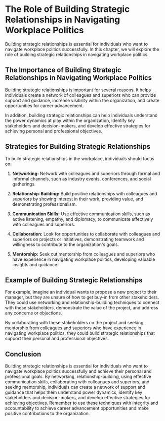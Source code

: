 The Role of Building Strategic Relationships in Navigating Workplace Politics
==========================================================================================================================

Building strategic relationships is essential for individuals who want to navigate workplace politics successfully. In this chapter, we will explore the role of building strategic relationships in navigating workplace politics.

The Importance of Building Strategic Relationships in Navigating Workplace Politics
-----------------------------------------------------------------------------------

Building strategic relationships is important for several reasons. It helps individuals create a network of colleagues and superiors who can provide support and guidance, increase visibility within the organization, and create opportunities for career advancement.

In addition, building strategic relationships can help individuals understand the power dynamics at play within the organization, identify key stakeholders and decision-makers, and develop effective strategies for achieving personal and professional objectives.

Strategies for Building Strategic Relationships
-----------------------------------------------

To build strategic relationships in the workplace, individuals should focus on:

1. **Networking:** Network with colleagues and superiors through formal and informal channels, such as industry events, conferences, and social gatherings.

2. **Relationship-Building:** Build positive relationships with colleagues and superiors by showing interest in their work, providing value, and demonstrating professionalism.

3. **Communication Skills:** Use effective communication skills, such as active listening, empathy, and diplomacy, to communicate effectively with colleagues and superiors.

4. **Collaboration:** Look for opportunities to collaborate with colleagues and superiors on projects or initiatives, demonstrating teamwork and willingness to contribute to the organization's goals.

5. **Mentorship:** Seek out mentorship from colleagues and superiors who have experience in navigating workplace politics, developing valuable insights and guidance.

Example of Building Strategic Relationships
-------------------------------------------

For example, imagine an individual wants to propose a new project to their manager, but they are unsure of how to get buy-in from other stakeholders. They could use networking and relationship-building techniques to connect with these stakeholders, demonstrate the value of the project, and address any concerns or objections.

By collaborating with these stakeholders on the project and seeking mentorship from colleagues and superiors who have experience in navigating workplace politics, they could build strategic relationships that support their personal and professional objectives.

Conclusion
----------

Building strategic relationships is essential for individuals who want to navigate workplace politics successfully and achieve their personal and professional goals. By networking, relationship-building, using effective communication skills, collaborating with colleagues and superiors, and seeking mentorship, individuals can create a network of support and guidance that helps them understand power dynamics, identify key stakeholders and decision-makers, and develop effective strategies for achieving objectives. Remember to use these techniques with integrity and accountability to achieve career advancement opportunities and make positive contributions to the organization.
